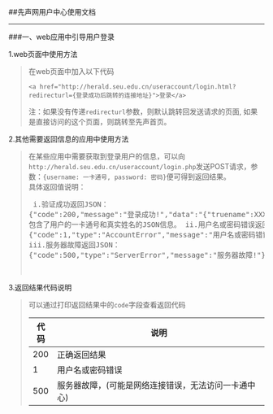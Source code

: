 ##先声网用户中心使用文档


----------

###一、web应用中引导用户登录

1.web页面中使用方法

>在web页面中加入以下代码<pre>`<a href="http://herald.seu.edu.cn/useraccount/login.html?redirecturl={登录成功后跳转的连接地址}">登录</a>`</pre>
注：如果没有传递`redirecturl`参数，则默认跳转回发送请求的页面, 如果是直接访问的这个页面，则跳转至先声首页。

2.其他需要返回信息的应用中使用方法

>在某些应用中需要获取到登录用户的信息，可以向`http://herald.seu.edu.cn/useraccount/login.php`发送POST请求，参数：`{username: 一卡通号, password: 密码}`便可得到返回结果。<br/>
具体返回值说明：<pre>
i.验证成功返回JSON：
{"code":200,"message":"登录成功!","data":"{\"truename\":XXX,\"cardnum\":213xxxxxx}"}
包含了用户的一卡通号和真实姓名的JSON信息。
ii.用户名或密码错误返回JSON：
{"code":1,"type":"AccountError","message":"用户名或密码错误!"}
iii.服务器故障返回JSON：
{"code":500,"type":"ServerError","message":"服务器故障!"}
</pre>

3.返回结果代码说明

>可以通过打印返回结果中的`code`字段查看返回代码<table>
    <thead><tr><th>代码</th><th>说明</th></tr></thead>
    <tbody><tr><td>200</td><td>正确返回结果</td></tr><tr><td>1</td><td>用户名或密码错误</td><tr><td>500</td><td>服务器故障，(可能是网络连接错误，无法访问一卡通中心)</td></tr></tr></tbody>
</table>